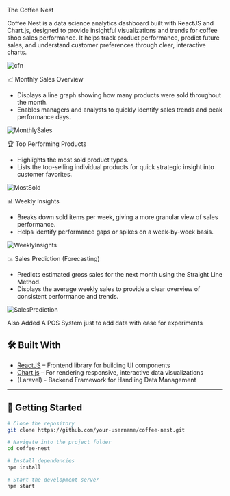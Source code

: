 The Coffee Nest

Coffee Nest is a data science analytics dashboard built with ReactJS and Chart.js, designed to provide insightful visualizations and trends for coffee shop sales performance. It helps track product performance, predict future sales, and understand customer preferences through clear, interactive charts.

![cfn](https://res.cloudinary.com/dcdgu2fxc/image/upload/v1748096884/Screenshot_2025-05-24_at_22-16-00_Vite_React_fwjxda.png)

 📈 Monthly Sales Overview
- Displays a line graph showing how many products were sold throughout the month.
- Enables managers and analysts to quickly identify sales trends and peak performance days.

![MonthlySales](https://res.cloudinary.com/dcdgu2fxc/image/upload/v1748096884/Screenshot_2025-05-24_at_22-16-00_Vite_React_fwjxda.pngZ)

🏆 Top Performing Products
- Highlights the most sold product types.
- Lists the top-selling individual products for quick strategic insight into customer favorites.

![MostSold](https://res.cloudinary.com/dcdgu2fxc/image/upload/v1748096883/Screenshot_2025-05-24_at_22-16-43_Vite_React_xupyxr.png)

 📊 Weekly Insights
- Breaks down sold items per week, giving a more granular view of sales performance.
- Helps identify performance gaps or spikes on a week-by-week basis.

![WeeklyInsights](https://res.cloudinary.com/dcdgu2fxc/image/upload/v1748096883/Screenshot_2025-05-24_at_22-16-12_Vite_React_wbhohs.png)


 📉 Sales Prediction (Forecasting)
- Predicts estimated gross sales for the next month using the Straight Line Method.
- Displays the average weekly sales to provide a clear overview of consistent performance and trends.

![SalesPrediction](https://res.cloudinary.com/dcdgu2fxc/image/upload/v1748096883/Screenshot_2025-05-24_at_22-25-08_Vite_React_fbhwwu.png)

Also Added A POS System just to add data with ease for experiments


## 🛠️ Built With

- [ReactJS](https://reactjs.org/) – Frontend library for building UI components
- [Chart.js](https://www.chartjs.org/) – For rendering responsive, interactive data visualizations
- (Laravel) - Backend Framework for Handling Data Management

---

## 🚀 Getting Started

```bash
# Clone the repository
git clone https://github.com/your-username/coffee-nest.git

# Navigate into the project folder
cd coffee-nest

# Install dependencies
npm install

# Start the development server
npm start
